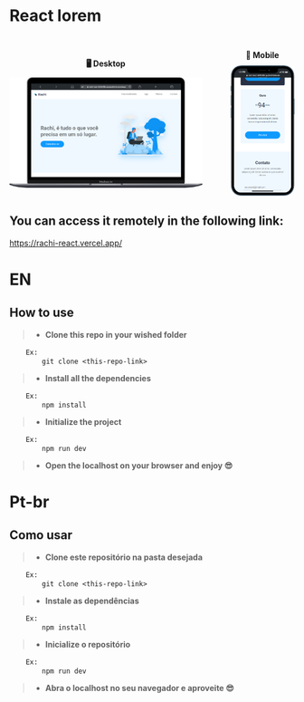 # React lorem

<div style="display: flex; align-items: center; justify-content: center; margin-top: 30px;">
  <div style="text-align: center; margin-right: 50px;">
    <p style="font-weight: bold; margin-bottom: 10px;">🖥️ Desktop</p>
    <img src="./desktop.png" alt="Captura de tela do projeto em execução" width="600">
  </div>
  <div style="text-align: center;">
    <p style="font-weight: bold; margin-bottom: 10px;">📱 Mobile</p>
    <img src="./mobile.png" alt="Captura de tela do projeto em execução" width="200">
  </div>
</div>

## You can access it remotely in the following link:

https://rachi-react.vercel.app/

# EN

## How to use

> -    <b>Clone this repo in your wished folder</b>

        Ex:
            git clone <this-repo-link>

> -    <b>Install all the dependencies</b>

        Ex:
            npm install

> -    <b>Initialize the project</b>

        Ex:
            npm run dev

> -    <b>Open the localhost on your browser and enjoy 😎</b>

# Pt-br

## Como usar

> -    <b>Clone este repositório na pasta desejada</b>

        Ex:
            git clone <this-repo-link>

> -    <b>Instale as dependências</b>

        Ex:
            npm install

> -    <b>Inicialize o repositório</b>

        Ex:
            npm run dev

> -    <b>Abra o localhost no seu navegador e aproveite 😎</b>
